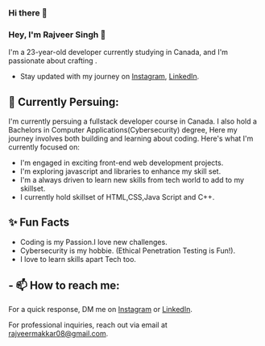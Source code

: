 ### Hi there 👋
### Hey, I'm Rajveer Singh 👋 

I'm a 23-year-old developer currently studying in Canada, and I'm passionate about crafting . 

<!--- Check out my [website](https://www.miraya.tech/) to learn more about me.
- Explore my [blog](https://mirayatech.hashnode.dev/?source=top_nav_blog_home) where I share insights and learnings.-->
- Stay updated with my journey on [Instagram](https://www.instagram.com/rajveeeerrrrrrrrrr), [LinkedIn](https://www.linkedin.com/in/rajveermakkar).
<!--- Explore my [VS Code Configuration](https://github.com/mirayatech/vscode-settings) for development optimization.-->

## 🔭 Currently Persuing: 

I'm currently persuing a fullstack developer course in Canada.
I also hold a  Bachelors in Computer Applications(Cybersecurity) degree, Here my journey involves both building and learning about coding.
Here's what I'm currently focused on:

- I'm engaged in exciting front-end web development projects.
- I'm exploring javascript and libraries to enhance my skill set.
- I'm a  always driven to learn new skills from tech world to add to my skillset.
- I currently hold skillset of HTML,CSS,Java Script and C++.

## ✨ Fun Facts 

- Coding is my Passion.I love new challenges.
- Cybersecurity is my hobbie. (Ethical Penetration Testing is Fun!).
- I love to learn skills apart Tech too.

## - 📫 How to reach me:

 For a quick response, DM me on [Instagram](https://www.instagram.com/rajveeeerrrrrrrrrr/) or [LinkedIn](https://www.linkedin.com/in/rajveermakkar08/). 
 
 For professional inquiries, reach out via email at [rajveermakkar08@gmail.com](mailto:rajveermakkar08@gmail.com). 
<!--
**rajveermakkar/rajveermakkar** is a ✨ _special_ ✨ repository because its `README.md` (this file) appears on your GitHub profile.

Here are some ideas to get you started:

- 🔭 I’m currently working on ...
- 🌱 I’m currently learning ...
- 👯 I’m looking to collaborate on ...
- 🤔 I’m looking for help with ...
- 💬 Ask me about ...
- 📫 How to reach me: ...
- 😄 Pronouns: ...
- ⚡ Fun fact: ...
-->
